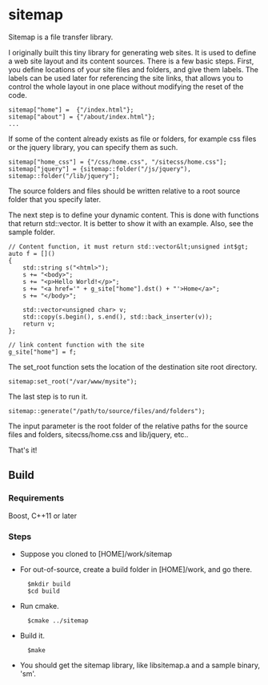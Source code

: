# sitemap
Sitemap is a file transfer library.

I originally built this tiny library for generating web sites. 
It is used to define a web site layout and its content sources. 
There is a few basic steps. First, you define locations of your 
site files and folders, and give them labels. The labels can be used later for referencing the site links, that
allows you to control the whole layout in one place without modifying the reset of the code.


	sitemap["home"] =  {"/index.html"};
	sitemap["about"] = {"/about/index.html"};
	...
  
If some of the content already exists as file or folders, for example css files or the jquery library, you can specify them as such.

	sitemap["home_css"] = {"/css/home.css", "/sitecss/home.css"];
	sitemap["jquery"] = {sitemap::folder("/js/jquery"), sitemap::folder("/lib/jquery"];

The source folders and files should be written relative to a root source folder that you specify later.


The next step is to define your dynamic content. This is done with functions that return std::vector<unsigned char>. 
It is better to show it with an example. Also, see the sample folder.


	// Content function, it must return std::vector&lt;unsigned int$gt;
	auto f = []() 
	{ 
		std::string s("<html>"); 
		s += "<body>";
		s += "<p>Hello World!</p>";
		s += "<a href='" + g_site["home"].dst() + "'>Home</a>";
		s += "</body>";

		std::vector<unsigned char> v; 
		std::copy(s.begin(), s.end(), std::back_inserter(v)); 
		return v;
	};
	
	// link content function with the site 
	g_site["home"] = f;


The set_root function sets the location of the destination site root directory.

	sitemap:set_root("/var/www/mysite");

The last step is to run it.

	sitemap::generate("/path/to/source/files/and/folders");

The input parameter is the root folder of the relative paths for the source files and folders, sitecss/home.css and lib/jquery, etc..

That's it!

## Build

### Requirements
Boost, C++11 or later

### Steps
* Suppose you cloned to [HOME]/work/sitemap
* For out-of-source, create a build folder in [HOME]/work, and go there.

		$mkdir build
		$cd build

* Run cmake.

		$cmake ../sitemap

* Build it.     

		$make

* You should get the sitemap library, like libsitemap.a and a sample binary, 'sm'.

